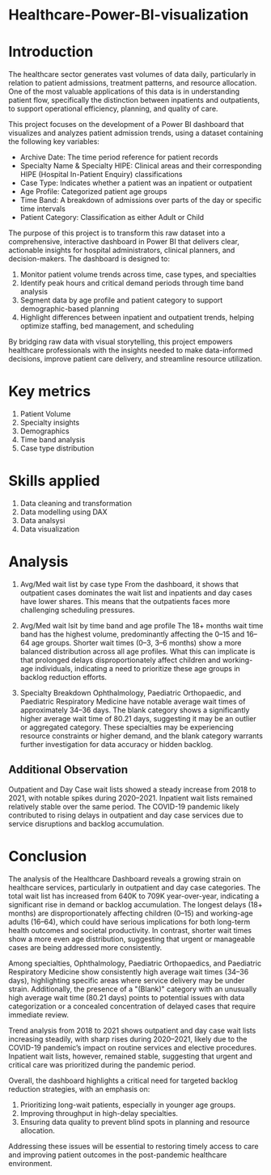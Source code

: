 # Healthcare-Power-BI-visualization

# Introduction
The healthcare sector generates vast volumes of data daily, particularly in relation to patient admissions, treatment patterns, and resource allocation. One of the most valuable applications of this data is in understanding patient flow, specifically the distinction between inpatients and outpatients, to support operational efficiency, planning, and quality of care.

This project focuses on the development of a Power BI dashboard that visualizes and analyzes patient admission trends, using a dataset containing the following key variables:
- Archive Date: The time period reference for patient records
- Specialty Name & Specialty HIPE: Clinical areas and their corresponding HIPE (Hospital In-Patient Enquiry) classifications
- Case Type: Indicates whether a patient was an inpatient or outpatient
- Age Profile: Categorized patient age groups
- Time Band: A breakdown of admissions over parts of the day or specific time intervals
- Patient Category: Classification as either Adult or Child

The purpose of this project is to transform this raw dataset into a comprehensive, interactive dashboard in Power BI that delivers clear, actionable insights for hospital administrators, clinical planners, and decision-makers. The dashboard is designed to:
1. Monitor patient volume trends across time, case types, and specialties
2. Identify peak hours and critical demand periods through time band analysis
3. Segment data by age profile and patient category to support demographic-based planning
4. Highlight differences between inpatient and outpatient trends, helping optimize staffing, bed management, and scheduling

By bridging raw data with visual storytelling, this project empowers healthcare professionals with the insights needed to make data-informed decisions, improve patient care delivery, and streamline resource utilization.

# Key metrics
1. Patient Volume
2. Specialty insights
3. Demographics
4. Time band analysis
5. Case type distribution

# Skills applied
1. Data cleaning and transformation
2. Data modelling using DAX
3. Data analsysi
4. Data visualization

# Analysis
1. Avg/Med wait list by case type
From the dashboard, it shows that outpatient cases dominates the wait list and inpatients and day cases have lower shares. This means that the outpatients faces more challenging scheduling pressures.

2. Avg/Med wait lsit by time band and age profile
The 18+ months wait time band has the highest volume, predominantly affecting the 0–15 and 16–64 age groups. Shorter wait times (0–3, 3–6 months) show a more balanced distribution across all age profiles. What this can implicate is that prolonged delays disproportionately affect children and working-age individuals, indicating a need to prioritize these age groups in backlog reduction efforts.

3. Specialty Breakdown
Ophthalmology, Paediatric Orthopaedic, and Paediatric Respiratory Medicine have notable average wait times of approximately 34–36 days. The blank category shows a significantly higher average wait time of 80.21 days, suggesting it may be an outlier or aggregated category. These specialties may be experiencing resource constraints or higher demand, and the blank category warrants further investigation for data accuracy or hidden backlog.

## Additional Observation
Outpatient and Day Case wait lists showed a steady increase from 2018 to 2021, with notable spikes during 2020–2021.
Inpatient wait lists remained relatively stable over the same period.
The COVID-19 pandemic likely contributed to rising delays in outpatient and day case services due to service disruptions and backlog accumulation.

# Conclusion
The analysis of the Healthcare Dashboard reveals a growing strain on healthcare services, particularly in outpatient and day case categories. The total wait list has increased from 640K to 709K year-over-year, indicating a significant rise in demand or backlog accumulation.
The longest delays (18+ months) are disproportionately affecting children (0–15) and working-age adults (16–64), which could have serious implications for both long-term health outcomes and societal productivity. In contrast, shorter wait times show a more even age distribution, suggesting that urgent or manageable cases are being addressed more consistently.

Among specialties, Ophthalmology, Paediatric Orthopaedics, and Paediatric Respiratory Medicine show consistently high average wait times (34–36 days), highlighting specific areas where service delivery may be under strain. Additionally, the presence of a "(Blank)" category with an unusually high average wait time (80.21 days) points to potential issues with data categorization or a concealed concentration of delayed cases that require immediate review.

Trend analysis from 2018 to 2021 shows outpatient and day case wait lists increasing steadily, with sharp rises during 2020–2021, likely due to the COVID-19 pandemic’s impact on routine services and elective procedures. Inpatient wait lists, however, remained stable, suggesting that urgent and critical care was prioritized during the pandemic period.

Overall, the dashboard highlights a critical need for targeted backlog reduction strategies, with an emphasis on:
1. Prioritizing long-wait patients, especially in younger age groups.
2. Improving throughput in high-delay specialties.
3. Ensuring data quality to prevent blind spots in planning and resource allocation.

Addressing these issues will be essential to restoring timely access to care and improving patient outcomes in the post-pandemic healthcare environment.





